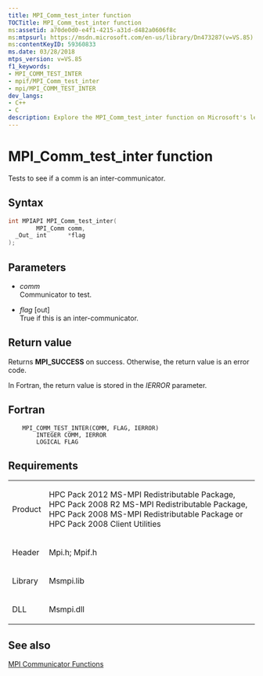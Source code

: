 ```yaml
---
title: MPI_Comm_test_inter function
TOCTitle: MPI_Comm_test_inter function
ms:assetid: a70de0d0-e4f1-4215-a31d-d482a0606f8c
ms:mtpsurl: https://msdn.microsoft.com/en-us/library/Dn473287(v=VS.85)
ms:contentKeyID: 59360833
ms.date: 03/28/2018
mtps_version: v=VS.85
f1_keywords:
- MPI_COMM_TEST_INTER
- mpif/MPI_Comm_test_inter
- mpi/MPI_COMM_TEST_INTER
dev_langs:
- C++
- C
description: Explore the MPI_Comm_test_inter function on Microsoft's learning platform. Understand its syntax, parameters, and return values for successful inter-communication.
---
```


# MPI\_Comm\_test\_inter function

 Tests to see if a comm is an inter-communicator.

## Syntax

``` c++
int MPIAPI MPI_Comm_test_inter(
        MPI_Comm comm,
  _Out_ int      *flag
);
```

## Parameters

  - *comm*  
    Communicator to test.

  - *flag* \[out\]  
    True if this is an inter-communicator.

## Return value

Returns **MPI\_SUCCESS** on success. Otherwise, the return value is an error code.

In Fortran, the return value is stored in the *IERROR* parameter.

## Fortran

``` FORTRAN
    MPI_COMM_TEST_INTER(COMM, FLAG, IERROR)
        INTEGER COMM, IERROR
        LOGICAL FLAG
```

## Requirements

<table>
<colgroup>
<col/>
<col/>
</colgroup>
<tbody>
<tr class="odd">
<td><p>Product</p></td>
<td><p>HPC Pack 2012 MS-MPI Redistributable Package, HPC Pack 2008 R2 MS-MPI Redistributable Package, HPC Pack 2008 MS-MPI Redistributable Package or HPC Pack 2008 Client Utilities</p></td>
</tr>
<tr class="even">
<td><p>Header</p></td>
<td>Mpi.h;
Mpif.h</td>
</tr>
<tr class="odd">
<td><p>Library</p></td>
<td>Msmpi.lib</td>
</tr>
<tr class="even">
<td><p>DLL</p></td>
<td>Msmpi.dll</td>
</tr>
</tbody>
</table>


## See also

[MPI Communicator Functions](mpi-communicator-functions.md)


